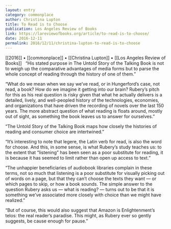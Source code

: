 ```yaml
---
layout: entry
category: commonplace
author: Christina Lupton
title: To Read is to Choose
publication: Los Angeles Review of Books
link: https://lareviewofbooks.org/article/to-read-is-to-choose/
date: 2016-12-11
permalink: 2016/12/11/christina-lupton-to-read-is-to-choose
---
```


[[2016]] • [[commonplace]] • [[Christina Lupton]] • [[Los Angeles Review of Books]]
 
“His stated purpose in The Untold Story of the Talking Book is not to weigh up the comparative advantages of media forms but to parse the whole concept of reading through the history of one of them.”

“What do we mean when we say we’ve read, or in Hungerford’s case, not read, a book? How do we imagine it getting into our brain? Rubery’s pitch for this as his real question is risky given that what he actually delivers is a detailed, lively, and well-peopled history of the technologies, economies, and organizations that have driven the recording of novels over the last 150 years. The more abstract question of what reading is floats around, mostly out of sight, as something the book leaves us to answer for ourselves.”

“The Untold Story of the Talking Book maps how closely the histories of reading and consumer choice are intertwined.”

“It’s interesting to note that legere, the Latin verb for read, is also the word for choose. And this, in some sense, is what Rubery’s study teaches us: to the extent that “listening” has been seen as a poor substitute for reading, it is because it has seemed to limit rather than open up access to text.”

“The unhappier beneficiaries of audiobook libraries complain in these terms, not so much that listening is a poor substitute for visually picking out of words on a page, but that they can’t choose the texts they want — or which pages to skip, or how a book sounds. The simple answer to the question Rubery asks us — what is reading? — turns out to be that it is something we’ve associated more closely with choice than we might have realized.”

“But of course, this would also suggest that Amazon is Enlightenment’s telos: the real reader’s paradise. This might, as Rubery ever so gently suggests, be cause enough for pause.”


